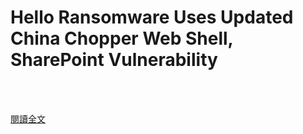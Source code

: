 # Hello Ransomware Uses Updated China Chopper Web Shell, SharePoint Vulnerability

<!--more-->
<!--197-->
<br><br/>

[閱讀全文](https://www.trendmicro.com/en_us/research/21/d/hello-ransomware-uses-updated-china-chopper-web-shell-sharepoint-vulnerability.html)

